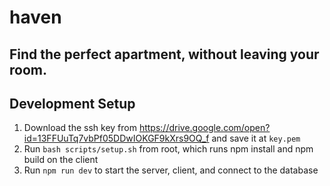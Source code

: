 # haven
## Find the perfect apartment, without leaving your room.

## Development Setup
1. Download the ssh key from https://drive.google.com/open?id=13FFUuTq7vbPf05DDwIOKGF9kXrs9OQ_f and save it at `key.pem`
2. Run `bash scripts/setup.sh` from root, which runs npm install and npm build on the client
3. Run `npm run dev` to start the server, client, and connect to the database
